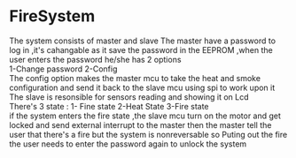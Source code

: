# FireSystem
The system consists of master and slave
The master have a password to log in ,it's cahangable as it save the password in the EEPROM ,when the user enters the password he/she has 2 options<br />       1-Change password                       2-Config <br />
The config option makes the master mcu to take the heat and smoke configuration and send it back to the slave mcu using spi to work upon it <br />
The slave is resonsible for sensors reading and showing it on Lcd <br />
There's 3 state : 1- Fine state     2-Heat State    3-Fire state <br />
if the system enters the fire state ,the slave mcu turn on the motor and get locked and send external interrupt to the master then the master tell the user that there's a fire but the system is nonreversable so  Puting out the fire the user needs to enter the password again to unlock the system
